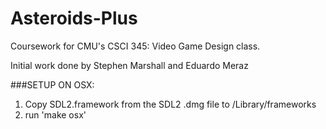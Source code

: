 # Asteroids-Plus
Coursework for CMU's CSCI 345: Video Game Design class.

Initial work done by Stephen Marshall and Eduardo Meraz



###SETUP ON OSX:

1. Copy SDL2.framework from the SDL2 .dmg file to /Library/frameworks
2. run 'make osx'
